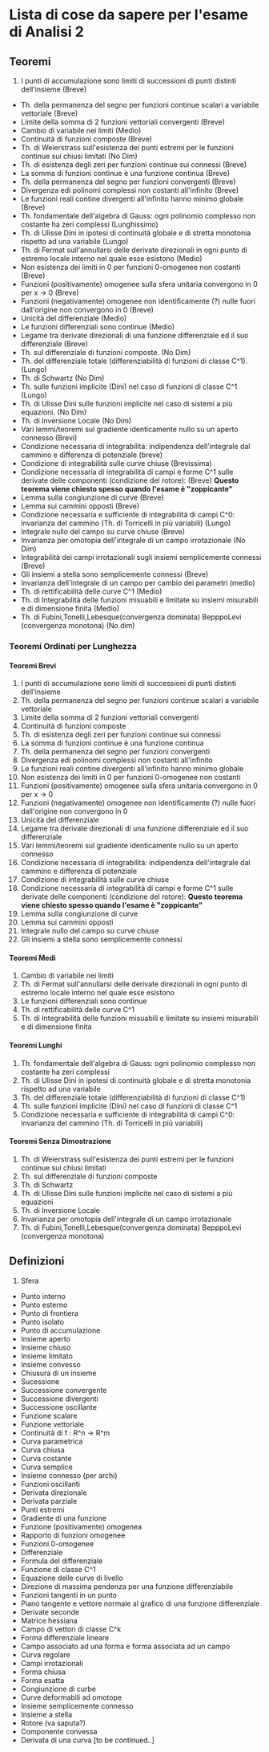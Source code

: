 # Lista di cose da sapere per l'esame di Analisi 2

## Teoremi

 1. I punti di accumulazione sono limiti di successioni di punti distinti dell'insieme (Breve)
 - Th. della permanenza del segno per funzioni continue scalari a variabile vettoriale (Breve)
 - Limite della somma di 2 funzioni vettoriali convergenti (Breve)
 - Cambio di variabile nei limiti (Medio)
 - Continuità di funzioni composte (Breve)
 - Th. di Weierstrass sull'esistenza dei punti estremi per le funzioni continue sui chiusi limitati (No Dim)
 - Th. di esistenza degli zeri per funzioni continue sui connessi (Breve)
 - La somma di funzioni continue è una funzione continua (Breve)
 - Th. della permanenza del segno per funzioni convergenti (Breve)
 - Divergenza edi polinomi complessi non costanti all'infinito (Breve)
 - Le funzioni reali contine divergenti all'infinito hanno minimo globale (Breve)
 - Th. fondamentale dell'algebra di Gauss: ogni polinomio complesso non costante ha zeri complessi (Lunghissimo)
 - Th. di Ulisse Dini in ipotesi di continuità globale e di stretta monotonia rispetto ad una variabile (Lungo)
 - Th. di Fermat sull'annullarsi delle derivate direzionali in ogni punto di estremo locale interno nel quale esse esistono (Medio)
 - Non esistenza dei limiti in 0 per funzioni 0-omogenee non costanti (Breve)
 - Funzioni (positivamente) omogenee sulla sfera unitaria convergono in 0 per x -> 0 (Breve)
 - Funzioni (negativamente) omogenee non identificamente (?) nulle fuori dall'origine non convergono in 0 (Breve)
 - Unicità del differenziale (Medio)
 - Le funzioni differenziali sono continue (Medio)
 - Legame tra derivate direzionali di una funzione differenziale ed il suo differenziale (Breve)
 - Th. sul differenziale di funzioni composte. (No Dim)
 - Th. del differenziale totale (differenziabilità di funzioni di classe C^1). (Lungo)
 - Th. di Schwartz (No Dim)
 - Th. sulle funzioni implicite (Dini) nel caso di funzioni di classe C^1 (Lungo)
 - Th. di Ulisse Dini sulle funzioni implicite nel caso di sistemi a più equazioni. (No Dim)
 - Th. di Inversione Locale (No Dim)
 - Vari lemmi/teoremi sul gradiente identicamente nullo su un aperto connesso (Brevi)
 - Condizione necessaria di integrabilità: indipendenza dell'integrale dal cammino e differenza di potenziale (breve)
 - Condizione di integrabilità sulle curve chiuse (Brevissima)
 - Condizione necessaria di integrabilità di campi e forme C^1 sulle derivate delle componenti (condizione del rotore): (Breve) **Questo teorema viene chiesto spesso quando l'esame è "zoppicante"**
 - Lemma sulla congiunzione di curve (Breve)
 - Lemma sui cammini opposti (Breve)
 - Condizione necessaria e sufficiente di integrabilità di campi C^0: invarianza del cammino (Th. di Torricelli in più variabili) (Lungo)
 - Integrale nullo del campo su curve chiuse (Breve)
 - Invarianza per omotopia dell'integrale di un campo irrotazionale (No Dim)
 - Integrabilità dei campi irrotazionali sugli insiemi semplicemente connessi (Breve)
 - Gli insiemi a stella sono semplicemente connessi (Breve)
 - Invarianza dell'integrale di un campo per cambio dei parametri (medio)
 - Th. di rettificabilità delle curve C^1 (Medio)
 - Th. di Integrabilità delle funzioni misuabili e limitate su insiemi misurabili e di dimensione finita (Medio)
 - Th. di Fubini,Tonelli,Lebesque(convergenza dominata) BepppoLevi (convergenza monotona) (No dim)


### Teoremi Ordinati per Lunghezza

#### Teoremi Brevi
1. I punti di accumulazione sono limiti di successioni di punti distinti dell'insieme 
2. Th. della permanenza del segno per funzioni continue scalari a variabile vettoriale 
3. Limite della somma di 2 funzioni vettoriali convergenti 
4. Continuità di funzioni composte 
5. Th. di esistenza degli zeri per funzioni continue sui connessi 
6. La somma di funzioni continue è una funzione continua
7. Th. della permanenza del segno per funzioni convergenti
8. Divergenza edi polinomi complessi non costanti all'infinito
9. Le funzioni reali contine divergenti all'infinito hanno minimo globale
10. Non esistenza dei limiti in 0 per funzioni 0-omogenee non costanti
11. Funzioni (positivamente) omogenee sulla sfera unitaria convergono in 0 per x -> 0 
12. Funzioni (negativamente) omogenee non identificamente (?) nulle fuori dall'origine non convergono in 0 
13. Unicità del differenziale
13. Legame tra derivate direzionali di una funzione differenziale ed il suo differenziale
14. Vari lemmi/teoremi sul gradiente identicamente nullo su un aperto connesso
15. Condizione necessaria di integrabilità: indipendenza dell'integrale dal cammino e differenza di potenziale
16. Condizione di integrabilità sulle curve chiuse
17. Condizione necessaria di integrabilità di campi e forme C^1 sulle derivate delle componenti (condizione del rotore): **Questo teorema viene chiesto spesso quando l'esame è "zoppicante"**
18. Lemma sulla congiunzione di curve
19. Lemma sui cammini opposti
20. Integrale nullo del campo su curve chiuse 
21. Gli insiemi a stella sono semplicemente connessi


#### Teoremi Medi

1.  Cambio di variabile nei limiti
2.  Th. di Fermat sull'annullarsi delle derivate direzionali in ogni punto di estremo locale interno nel quale esse esistono
4.  Le funzioni differenziali sono continue
5.  Th. di rettificabilità delle curve C^1
6.  Th. di Integrabilità delle funzioni misuabili e limitate su insiemi misurabili e di dimensione finita


#### Teoremi Lunghi

1. Th. fondamentale dell'algebra di Gauss: ogni polinomio complesso non costante ha zeri complessi 
2. Th. di Ulisse Dini in ipotesi di continuità globale e di stretta monotonia rispetto ad una variabile
3. Th. del differenziale totale (differenziabilità di funzioni di classe C^1)
4. Th. sulle funzioni implicite (Dini) nel caso di funzioni di classe C^1
5. Condizione necessaria e sufficiente di integrabilità di campi C^0: invarianza del cammino (Th. di Torricelli in più variabili)

#### Teoremi Senza Dimostrazione

1. Th. di Weierstrass sull'esistenza dei punti estremi per le funzioni continue sui chiusi limitati
2. Th. sul differenziale di funzioni composte
3. Th. di Schwartz 
4. Th. di Ulisse Dini sulle funzioni implicite nel caso di sistemi a più equazioni
5. Th. di Inversione Locale 
6. Invarianza per omotopia dell'integrale di un campo irrotazionale
7. Th. di Fubini,Tonelli,Lebesque(convergenza dominata) BepppoLevi (convergenza monotona)

## Definizioni
 1. Sfera
 - Punto interno
 - Punto esterno
 - Punto di frontiera
 - Punto isolato
 - Punto di accumulazione
 - Insieme aperto
 - Insieme chiuso
 - Insieme limitato
 - Insieme convesso
 - Chiusura di un insieme
 - Sucessione
 - Successione convergente
 - Successione divergenti
 - Successione oscillante
 - Funzione scalare
 - Funzione vettoriale
 - Continuità di f : R^n -> R^m
 - Curva parametrica
 - Curva chiusa
 - Curva costante
 - Curva semplice
 - Insieme connesso (per archi)
 - Funzioni oscillanti
 - Derivata direzionale
 - Derivata parziale
 - Punti estremi
 - Gradiente di una funzione
 - Funzione (positivamente) omogenea
 - Rapporto di funzioni omogenee
 - Funzioni 0-omogenee
 - Differenziale
 - Formula del differenziale
 - Funzione di classe C^1
 - Equazione delle curve di livello
 - Direzione di massima pendenza per una funzione differenziabile
 - Funzioni tangenti in un punto
 - Piano tangente e vettore normale al grafico di una funzione differenziale
 - Derivate seconde
 - Matrice hessiana
 - Campo di vettori di classe C^k
 - Forma differenziale lineare
 - Campo associato ad una forma e forma associata ad un campo
 - Curva regolare
 - Campi irrotazionali
 - Forma chiusa
 - Forma esatta
 - Congiunzione di curbe
 - Curve deformabili ad omotope
 - Insieme semplicemente connesso
 - Insieme a stella
 - Rotore (va saputa?)
 - Componente convessa
 - Derivata di una curva
[to be continued..]
